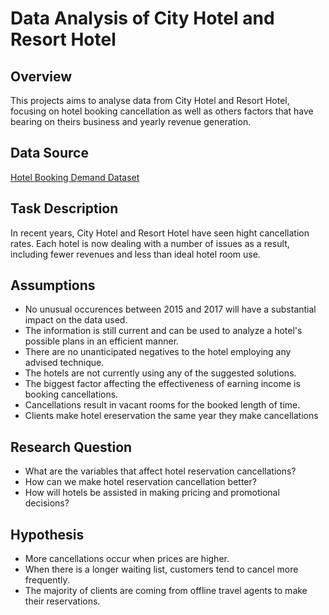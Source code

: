 # Data Analysis of City Hotel and Resort Hotel

## Overview

This projects aims to analyse data from City Hotel and Resort Hotel, focusing on hotel booking cancellation as well as others factors that have bearing on theirs business and yearly revenue generation.

## Data Source

[Hotel Booking Demand Dataset](https://www.sciencedirect.com/science/article/pii/S2352340918315191)

## Task Description

In recent years, City Hotel and Resort Hotel have seen hight cancellation rates. Each hotel is now dealing with a number of issues as a result, including fewer revenues and less than ideal hotel room use.

## Assumptions
 
 - No unusual occurences between 2015 and 2017 will have a substantial impact on the data used.
 - The information is still current and can be used to analyze a hotel's possible plans in an efficient manner.
 - There are no unanticipated negatives to the hotel employing any advised technique.
 - The hotels are not currently using any of the suggested solutions.
 - The biggest factor affecting the effectiveness of earning income is booking cancellations.
 - Cancellations result in vacant rooms for the booked length of time.
 - Clients make hotel ereservation the same year they make cancellations

## Research Question

 - What are the variables that affect hotel reservation cancellations?
 - How can we make hotel reservation cancellation better?
 - How will hotels be assisted in making pricing and promotional decisions?

## Hypothesis
 
 - More cancellations occur when prices are higher.
 - When there is a longer waiting list, customers tend to cancel more frequently.
 - The majority of clients are coming from offline travel agents to make their reservations.
